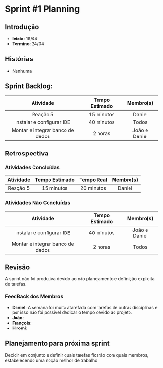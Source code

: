 # Sprint #1 Planning

## Introdução

- **Início**: 18/04
- **Término**: 24/04

## Histórias

- Nenhuma

## Sprint Backlog:

| Atividade                                | Tempo Estimado | Membro(s)     |
|:----------------------------------------:|:--------------:|:-------------:|
| Reação 5                                 | 15 minutos     | Daniel        |
| Instalar e configurar IDE                | 40 minutos     | Todos         |
| Montar e integrar banco de dados         | 2 horas        | João e Daniel |

## Retrospectiva

### Atividades Concluídas

| Atividade                                | Tempo Estimado | Tempo Real      | Membro(s)     |
|:----------------------------------------:|:--------------:|:---------------:|:-------------:|
| Reação 5                                 | 15 minutos     | 20 minutos      | Daniel        |

### Atividades Não Concluídas

| Atividade                                | Tempo Estimado | Membro(s)     |
|:----------------------------------------:|:--------------:|:-------------:|
| Instalar e configurar IDE                | 40 minutos     | João e Daniel |
| Montar e integrar banco de dados         | 2 horas        | Todos         |

## Revisão

A sprint não foi produtiva devido ao não planejamento e definição explícita de tarefas. 

### FeedBack dos Membros

- **Daniel**: A semana foi muita atarefada com tarefas de outras disciplinas e por isso não foi possível dedicar o tempo devido ao projeto.
- **João**:
- **François**:
- **Hiromi**:

## Planejamento para próxima sprint

Decidir em conjunto e definir quais tarefas ficarão com quais membros, estabelecendo uma noção melhor de trabalho.

